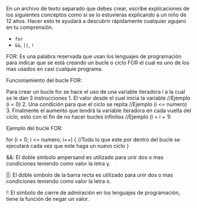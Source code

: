 En un archivo de texto separado que debes crear, escribe explicaciones de los siguientes conceptos como si se lo estuvieras explicando a un niño de 12 años. Hacer esto te ayudará a descubrir rápidamente cualquier agujero en tu comprensión.

* `for`
* `&&`, `||`, `!`

FOR: Es una palabra reservada que usan los lenguajes de programación para indicar que se está creando un bucle o ciclo FOR el cual es uno de los mas usados en casi cualquie programa.

Funcionamiento del bucle FOR:

Para crear un bucle for se hace el uso de una variable iteradora i a la cual se le dan 3 instrucciones
    1. El valor desde el cual inicia la variable //Ejemplo (i = 0)
    2. Una condición para que el ciclo se repita //Ejemplo (i <= numero)
    3. Finalmente el aumento que tendrá la variable iteradora en cada vuelta del ciclo, esto con el fin de no hacer bucles infinitos //Ejemplo (i = i + 1)

Ejemplo del bucle FOR:

for (i = 0; i <= numero; i++) {
    //Todo lo que este por dentro del bucle se ejecutará cada vez que este haga un nuevo ciclo
}


&&: El doble simbolo ampersand es utilizado para unir dos o mas condiciones teniendo como valor la letra y.

||: El doble simbolo de la barra recta es utilizado para unir dos o mas condiciones teniendo como valor la letra o.

!: El simbolo de cierre de admiración en los lenguajes de programación, tiene la función de negar un valor.